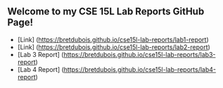 ## Welcome to my CSE 15L Lab Reports GitHub Page!

* [Link] (https://bretdubois.github.io/cse15l-lab-reports/lab1-report)
* [Link] (https://bretdubois.github.io/cse15l-lab-reports/lab2-report)
* [Lab 3 Report] (https://bretdubois.github.io/cse15l-lab-reports/lab3-report)
* [Lab 4 Report] (https://bretdubois.github.io/cse15l-lab-reports/lab4-report)
